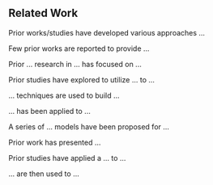## Related Work

Prior works/studies have developed various approaches ...

Few prior works are reported to provide ...

Prior ... research in ... has focused on ...

Prior studies have explored to utilize ... to ...

... techniques are used to build ...

... has been applied to ...

A series of ... models have been proposed for ...

Prior work has presented ...

Prior studies have applied a ... to ...

... are then used to ...